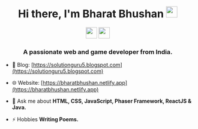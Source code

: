 <h1 align="center">Hi there, I'm Bharat Bhushan <img src="https://i.ibb.co/QFS7BHC/handWave.gif" height="30px" width="30px"></h1>

<div align="center">
<a href="https://www.instagram.com/bharatbhushan055"><img src="https://upload.wikimedia.org/wikipedia/commons/thumb/a/a5/Instagram_icon.png/2048px-Instagram_icon.png" height="30px" width="30px"></a> <a href="https://in.linkedin.com/in/bharat-bhushan-84330b1b8"><img src="https://www.pngplay.com/wp-content/uploads/12/LinkedIn-PNG-HD-Images.png" height="30px" width="30px"></a>
</div>
<h3 align="center">A passionate web and game developer from India.</h3>

- 📝 Blog: [https://solutionguru5.blogspot.com](https://solutionguru5.blogspot.com)
- 🌐 Website: [https://bharatbhushan.netlify.app](https://bharatbhushan.netlify.app)

- 💬 Ask me about **HTML, CSS, JavaScript, Phaser Framework, ReactJS & Java.**
  
- ⚡ Hobbies **Writing Poems.**
